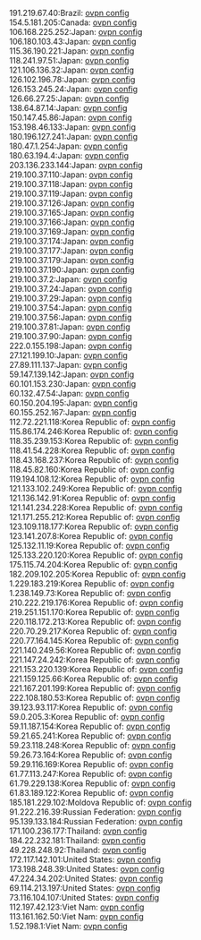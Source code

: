 191.219.67.40:Brazil: [ovpn config](vpn/191_219_67_40.ovpn)  
154.5.181.205:Canada: [ovpn config](vpn/154_5_181_205.ovpn)  
106.168.225.252:Japan: [ovpn config](vpn/106_168_225_252.ovpn)  
106.180.103.43:Japan: [ovpn config](vpn/106_180_103_43.ovpn)  
115.36.190.221:Japan: [ovpn config](vpn/115_36_190_221.ovpn)  
118.241.97.51:Japan: [ovpn config](vpn/118_241_97_51.ovpn)  
121.106.136.32:Japan: [ovpn config](vpn/121_106_136_32.ovpn)  
126.102.196.78:Japan: [ovpn config](vpn/126_102_196_78.ovpn)  
126.153.245.24:Japan: [ovpn config](vpn/126_153_245_24.ovpn)  
126.66.27.25:Japan: [ovpn config](vpn/126_66_27_25.ovpn)  
138.64.87.14:Japan: [ovpn config](vpn/138_64_87_14.ovpn)  
150.147.45.86:Japan: [ovpn config](vpn/150_147_45_86.ovpn)  
153.198.46.133:Japan: [ovpn config](vpn/153_198_46_133.ovpn)  
180.196.127.241:Japan: [ovpn config](vpn/180_196_127_241.ovpn)  
180.47.1.254:Japan: [ovpn config](vpn/180_47_1_254.ovpn)  
180.63.194.4:Japan: [ovpn config](vpn/180_63_194_4.ovpn)  
203.136.233.144:Japan: [ovpn config](vpn/203_136_233_144.ovpn)  
219.100.37.110:Japan: [ovpn config](vpn/219_100_37_110.ovpn)  
219.100.37.118:Japan: [ovpn config](vpn/219_100_37_118.ovpn)  
219.100.37.119:Japan: [ovpn config](vpn/219_100_37_119.ovpn)  
219.100.37.126:Japan: [ovpn config](vpn/219_100_37_126.ovpn)  
219.100.37.165:Japan: [ovpn config](vpn/219_100_37_165.ovpn)  
219.100.37.166:Japan: [ovpn config](vpn/219_100_37_166.ovpn)  
219.100.37.169:Japan: [ovpn config](vpn/219_100_37_169.ovpn)  
219.100.37.174:Japan: [ovpn config](vpn/219_100_37_174.ovpn)  
219.100.37.177:Japan: [ovpn config](vpn/219_100_37_177.ovpn)  
219.100.37.179:Japan: [ovpn config](vpn/219_100_37_179.ovpn)  
219.100.37.190:Japan: [ovpn config](vpn/219_100_37_190.ovpn)  
219.100.37.2:Japan: [ovpn config](vpn/219_100_37_2.ovpn)  
219.100.37.24:Japan: [ovpn config](vpn/219_100_37_24.ovpn)  
219.100.37.29:Japan: [ovpn config](vpn/219_100_37_29.ovpn)  
219.100.37.54:Japan: [ovpn config](vpn/219_100_37_54.ovpn)  
219.100.37.56:Japan: [ovpn config](vpn/219_100_37_56.ovpn)  
219.100.37.81:Japan: [ovpn config](vpn/219_100_37_81.ovpn)  
219.100.37.90:Japan: [ovpn config](vpn/219_100_37_90.ovpn)  
222.0.155.198:Japan: [ovpn config](vpn/222_0_155_198.ovpn)  
27.121.199.10:Japan: [ovpn config](vpn/27_121_199_10.ovpn)  
27.89.111.137:Japan: [ovpn config](vpn/27_89_111_137.ovpn)  
59.147.139.142:Japan: [ovpn config](vpn/59_147_139_142.ovpn)  
60.101.153.230:Japan: [ovpn config](vpn/60_101_153_230.ovpn)  
60.132.47.54:Japan: [ovpn config](vpn/60_132_47_54.ovpn)  
60.150.204.195:Japan: [ovpn config](vpn/60_150_204_195.ovpn)  
60.155.252.167:Japan: [ovpn config](vpn/60_155_252_167.ovpn)  
112.72.221.118:Korea Republic of: [ovpn config](vpn/112_72_221_118.ovpn)  
115.86.174.246:Korea Republic of: [ovpn config](vpn/115_86_174_246.ovpn)  
118.35.239.153:Korea Republic of: [ovpn config](vpn/118_35_239_153.ovpn)  
118.41.54.228:Korea Republic of: [ovpn config](vpn/118_41_54_228.ovpn)  
118.43.168.237:Korea Republic of: [ovpn config](vpn/118_43_168_237.ovpn)  
118.45.82.160:Korea Republic of: [ovpn config](vpn/118_45_82_160.ovpn)  
119.194.108.12:Korea Republic of: [ovpn config](vpn/119_194_108_12.ovpn)  
121.133.102.249:Korea Republic of: [ovpn config](vpn/121_133_102_249.ovpn)  
121.136.142.91:Korea Republic of: [ovpn config](vpn/121_136_142_91.ovpn)  
121.141.234.228:Korea Republic of: [ovpn config](vpn/121_141_234_228.ovpn)  
121.171.255.212:Korea Republic of: [ovpn config](vpn/121_171_255_212.ovpn)  
123.109.118.177:Korea Republic of: [ovpn config](vpn/123_109_118_177.ovpn)  
123.141.207.8:Korea Republic of: [ovpn config](vpn/123_141_207_8.ovpn)  
125.132.11.19:Korea Republic of: [ovpn config](vpn/125_132_11_19.ovpn)  
125.133.220.120:Korea Republic of: [ovpn config](vpn/125_133_220_120.ovpn)  
175.115.74.204:Korea Republic of: [ovpn config](vpn/175_115_74_204.ovpn)  
182.209.102.205:Korea Republic of: [ovpn config](vpn/182_209_102_205.ovpn)  
1.229.183.219:Korea Republic of: [ovpn config](vpn/1_229_183_219.ovpn)  
1.238.149.73:Korea Republic of: [ovpn config](vpn/1_238_149_73.ovpn)  
210.222.219.176:Korea Republic of: [ovpn config](vpn/210_222_219_176.ovpn)  
219.251.151.170:Korea Republic of: [ovpn config](vpn/219_251_151_170.ovpn)  
220.118.172.213:Korea Republic of: [ovpn config](vpn/220_118_172_213.ovpn)  
220.70.29.217:Korea Republic of: [ovpn config](vpn/220_70_29_217.ovpn)  
220.77.164.145:Korea Republic of: [ovpn config](vpn/220_77_164_145.ovpn)  
221.140.249.56:Korea Republic of: [ovpn config](vpn/221_140_249_56.ovpn)  
221.147.24.242:Korea Republic of: [ovpn config](vpn/221_147_24_242.ovpn)  
221.153.220.139:Korea Republic of: [ovpn config](vpn/221_153_220_139.ovpn)  
221.159.125.66:Korea Republic of: [ovpn config](vpn/221_159_125_66.ovpn)  
221.167.201.199:Korea Republic of: [ovpn config](vpn/221_167_201_199.ovpn)  
222.108.180.53:Korea Republic of: [ovpn config](vpn/222_108_180_53.ovpn)  
39.123.93.117:Korea Republic of: [ovpn config](vpn/39_123_93_117.ovpn)  
59.0.205.3:Korea Republic of: [ovpn config](vpn/59_0_205_3.ovpn)  
59.11.187.154:Korea Republic of: [ovpn config](vpn/59_11_187_154.ovpn)  
59.21.65.241:Korea Republic of: [ovpn config](vpn/59_21_65_241.ovpn)  
59.23.118.248:Korea Republic of: [ovpn config](vpn/59_23_118_248.ovpn)  
59.26.73.164:Korea Republic of: [ovpn config](vpn/59_26_73_164.ovpn)  
59.29.116.169:Korea Republic of: [ovpn config](vpn/59_29_116_169.ovpn)  
61.77.113.247:Korea Republic of: [ovpn config](vpn/61_77_113_247.ovpn)  
61.79.229.138:Korea Republic of: [ovpn config](vpn/61_79_229_138.ovpn)  
61.83.189.122:Korea Republic of: [ovpn config](vpn/61_83_189_122.ovpn)  
185.181.229.102:Moldova Republic of: [ovpn config](vpn/185_181_229_102.ovpn)  
91.222.216.39:Russian Federation: [ovpn config](vpn/91_222_216_39.ovpn)  
95.139.133.184:Russian Federation: [ovpn config](vpn/95_139_133_184.ovpn)  
171.100.236.177:Thailand: [ovpn config](vpn/171_100_236_177.ovpn)  
184.22.232.181:Thailand: [ovpn config](vpn/184_22_232_181.ovpn)  
49.228.248.92:Thailand: [ovpn config](vpn/49_228_248_92.ovpn)  
172.117.142.101:United States: [ovpn config](vpn/172_117_142_101.ovpn)  
173.198.248.39:United States: [ovpn config](vpn/173_198_248_39.ovpn)  
47.224.34.202:United States: [ovpn config](vpn/47_224_34_202.ovpn)  
69.114.213.197:United States: [ovpn config](vpn/69_114_213_197.ovpn)  
73.116.104.107:United States: [ovpn config](vpn/73_116_104_107.ovpn)  
112.197.42.123:Viet Nam: [ovpn config](vpn/112_197_42_123.ovpn)  
113.161.162.50:Viet Nam: [ovpn config](vpn/113_161_162_50.ovpn)  
1.52.198.1:Viet Nam: [ovpn config](vpn/1_52_198_1.ovpn)  

